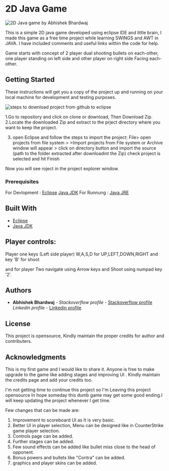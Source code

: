 # 2D Java Game


![2D Java game by Abhishek Bhardwaj](https://media.giphy.com/media/vRGJwqwhJFesIxArU2/giphy.gif)

This is a simple 2D java game developed using eclipse IDE and little brain, I made this game as a free time project while learning SWINGS and AWT in JAVA. I have included comments and useful links within the code for help.

Game starts with concept of 2 player dual shooting bullets on each-other, one player standing on left side and other player on right side Facing each-other.

## Getting Started

These instructions will get you a copy of the project up and running on your local machine for development and testing purposes.

![steps to download project from github to eclipse](https://media.giphy.com/media/iMBWEIQA83kHwUu9KK/giphy.gif)

1.Go to repository and click on clone or download, Then Download Zip.
2.Locate the downloaded Zip and extract to the prject directory where you want to keep the project. 
	
3. open Eclipse and follow the steps to import the project:
	File> open projects from file system > 
		>Import projects from File system or Archive window will appear
		  > click on directory button and import  the source (path to the folder extracted after downloadint the Zip)
			check project is selected and hit Finish
				
Now you will see roject in the project explorer window.

### Prerequisites

For Devlopment : [Eclipse](https://www.eclipse.org/downloads/)
 		 [Java JDK](https://www.oracle.com/technetwork/java/javase/downloads/index.html)
For Runnung    : [Java JRE](https://www.oracle.com/technetwork/java/javase/downloads/index.html)
 
 
## Built With

*  [Eclipse](https://www.eclipse.org/downloads/)
*  [Java JDK](https://www.oracle.com/technetwork/java/javase/downloads/index.html)
 
## Player controls:

Player one keys (Left side player) 
W,A,S,D for UP,LEFT,DOWN,RIGHT and key 'B' for shoot 

and for player Two 
navigate using Arrow keys and Shoot using numpad key '2'. 



## Authors

* **Abhishek Bhardwaj** - *Stackoverflow profile* - [Stackoverflow profile](https://stackoverflow.com/users/6870223/abhi?tab=profile)
			  *Linkedin profile* - [Linkedin profile](https://www.linkedin.com/in/abhishek-bhardwaj-b16764166)
 	


## License

This project is opensource, Kindly maintain the proper credits for author and contributers.

## Acknowledgments

This is my first game and I would like to share it. Anyone  is free to  make upgrade to the game like adding stages and improving UI . Kindly maintain the credits page and add your credits too.   

I'm not getting time to continue this project so I'm Leaving this project opensource In hope someday this dumb game may get some good ending.I will keep updating the project whenever I get time.



Few changes that can be made are:
1. Improvement to scoreboard UI as It is very basic.
2. Better UI in player selection, Menu can be designed like in CounterStrike game player selection.
3. Controls page can be added.
4. Further stages can be added. 
5. Few sound effects can be added like bullet miss close to the head of opponent. 
6. Bonus powers and bullets like "Contra" can be added.
7. graphics and player skins can be added. 





